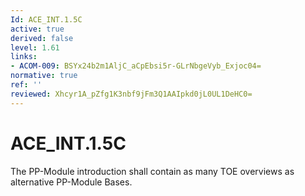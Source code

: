 ```yaml
---
Id: ACE_INT.1.5C
active: true
derived: false
level: 1.61
links:
- ACOM-009: BSYx24b2m1AljC_aCpEbsi5r-GLrNbgeVyb_Exjoc04=
normative: true
ref: ''
reviewed: Xhcyr1A_pZfg1K3nbf9jFm3Q1AAIpkd0jL0UL1DeHC0=
---
```


# ACE_INT.1.5C

The PP-Module introduction shall contain as many TOE overviews as alternative PP-Module Bases.